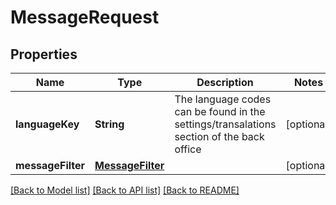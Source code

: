 # MessageRequest

## Properties
Name | Type | Description | Notes
------------ | ------------- | ------------- | -------------
**languageKey** | **String** | The language codes can be found in the settings/transalations section of the back office | [optional] 
**messageFilter** | [**MessageFilter**](MessageFilter.md) |  | [optional] 

[[Back to Model list]](../README.md#documentation-for-models) [[Back to API list]](../README.md#documentation-for-api-endpoints) [[Back to README]](../README.md)


